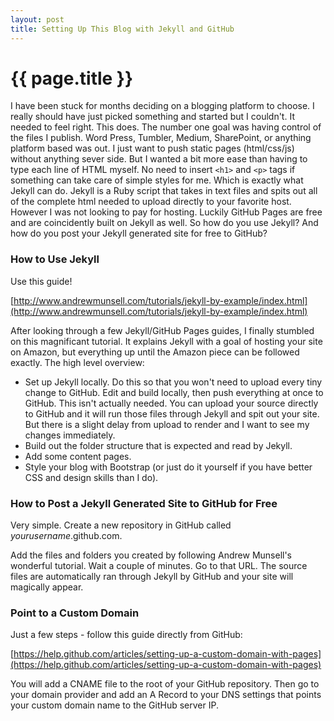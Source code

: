 ```yaml
---
layout: post
title: Setting Up This Blog with Jekyll and GitHub
---
```


{{ page.title }}
================

I have been stuck for months deciding on a blogging platform to choose.  I really should have just picked something and started but I couldn't.  It needed to feel right.  This does.  The number one goal was having control of the files I publish. Word Press, Tumbler, Medium, SharePoint, or anything platform based was out.  I just want to push static pages (html/css/js) without anything sever side.  But I wanted a bit more ease than having to type each line of HTML myself.  No need to insert `<h1>` and `<p>` tags if something can take care of simple styles for me.  Which is exactly what Jekyll can do.  Jekyll is a Ruby script that takes in text files and spits out all of the complete html needed to upload directly to your favorite host.  However I was not looking to pay for hosting.  Luckily GitHub Pages are free and are coincidently built on Jekyll as well.  So how do you use Jekyll?  And how do you post your Jekyll generated site for free to GitHub?

### How to Use Jekyll

Use this guide!

[http://www.andrewmunsell.com/tutorials/jekyll-by-example/index.html](http://www.andrewmunsell.com/tutorials/jekyll-by-example/index.html)

After looking through a few Jekyll/GitHub Pages guides, I finally stumbled on this magnificant tutorial.  It explains Jekyll with a goal of hosting your site on Amazon, but everything up until the Amazon piece can be followed exactly.  The high level overview:

*	Set up Jekyll locally.  Do this so that you won't need to upload every tiny change to GitHub.  Edit and build locally, then push everything at once to GitHub. This isn't actually needed.  You can upload your source directly to GitHub and it will run those files through Jekyll and spit out your site.  But there is a slight delay from upload to render and I want to see my changes immediately.
*	Build out the folder structure that is expected and read by Jekyll.
*	Add some content pages.
*	Style your blog with Bootstrap (or just do it yourself if you have better CSS and design skills than I do).

### How to Post a Jekyll Generated Site to GitHub for Free

Very simple.  Create a new repository in GitHub called *yourusername*.github.com.

Add the files and folders you created by following Andrew Munsell's wonderful tutorial.  Wait a couple of minutes.  Go to that URL.  The source files are automatically ran through Jekyll by GitHub and your site will magically appear.

### Point to a Custom Domain

Just a few steps - follow this guide directly from GitHub:

[https://help.github.com/articles/setting-up-a-custom-domain-with-pages](https://help.github.com/articles/setting-up-a-custom-domain-with-pages)

You will add a CNAME file to the root of your GitHub repository. Then go to your domain provider and add an A Record to your DNS settings that points your custom domain name to the GitHub server IP.